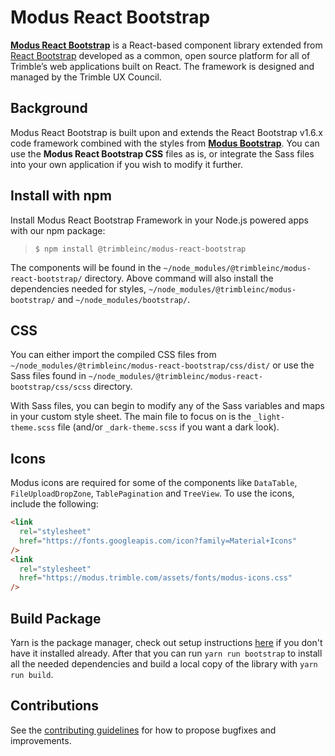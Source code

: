 # Modus React Bootstrap

**[Modus React Bootstrap](https://modus-react-bootstrap.trimble.com/getting-started/)** is a React-based component library extended from [React Bootstrap](https://react-bootstrap-v4.netlify.app/) developed as a common, open source platform for all of Trimble’s web applications built on React. The framework is designed and managed by the Trimble UX Council.

## Background

Modus React Bootstrap is built upon and extends the React Bootstrap v1.6.x code framework combined with the styles from **[Modus Bootstrap](https://modus-bootstrap.trimble.com/getting-started/)**. You can use the **Modus React Bootstrap CSS** files as is, or integrate the Sass files into your own application if you wish to modify it further.

## Install with npm

Install Modus React Bootstrap Framework in your Node.js powered apps with our npm package:

> `$ npm install @trimbleinc/modus-react-bootstrap`

The components will be found in the `~/node_modules/@trimbleinc/modus-react-bootstrap/` directory. Above command will also install the dependencies needed for styles, `~/node_modules/@trimbleinc/modus-bootstrap/` and `~/node_modules/bootstrap/`.

## CSS

You can either import the compiled CSS files from `~/node_modules/@trimbleinc/modus-react-bootstrap/css/dist/` or use the Sass files found in `~/node_modules/@trimbleinc/modus-react-bootstrap/css/scss` directory.

With Sass files, you can begin to modify any of the Sass variables and maps in your custom style sheet.
The main file to focus on is the `_light-theme.scss` file (and/or `_dark-theme.scss` if you want a dark look).

## Icons

Modus icons are required for some of the components like `DataTable`, `FileUploadDropZone`, `TablePagination` and `TreeView`. To use the icons, include the following:

```html
<link
  rel="stylesheet"
  href="https://fonts.googleapis.com/icon?family=Material+Icons"
/>
<link
  rel="stylesheet"
  href="https://modus.trimble.com/assets/fonts/modus-icons.css"
/>
```

## Build Package

Yarn is the package manager, check out setup
instructions [here](https://yarnpkg.com/en/docs/install) if you don't have it installed already.
After that you can run `yarn run bootstrap` to install all the needed dependencies and build a local copy of the library with `yarn run build`.

## Contributions

See the [contributing guidelines](https://github.com/trimble-oss/modus-react-bootstrap/blob/main/CONTRIBUTING.md) for how to propose bugfixes and improvements.
